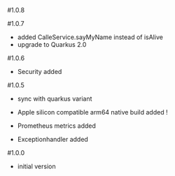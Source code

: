 #1.0.8

#1.0.7
- added CalleService.sayMyName instead of isAlive
- upgrade to Quarkus 2.0

#1.0.6
- Security added

#1.0.5
- sync with quarkus variant
  
- Apple silicon compatible arm64 native build added !         
- Prometheus metrics added
- Exceptionhandler added

#1.0.0
- initial version